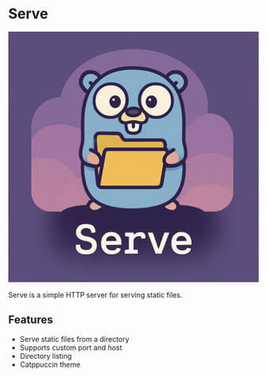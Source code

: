 # Serve

![logo](./assets/serve.png)

Serve is a simple HTTP server for serving static files.

## Features
- Serve static files from a directory
- Supports custom port and host
- Directory listing
- Catppuccin theme

